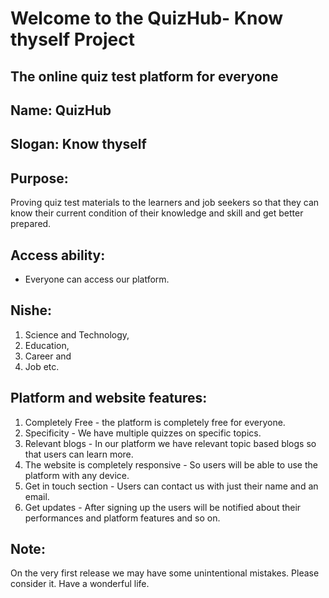 # Welcome to the **QuizHub**- Know thyself Project
## The online quiz test platform for everyone
## Name: QuizHub
## Slogan: Know thyself
## Purpose:
Proving quiz test materials to the learners and job seekers so that they can know their current condition of their knowledge and skill and get better prepared.
## Access ability:
- Everyone can access our platform.
## Nishe:
1. Science and Technology,
2.  Education,
3.  Career and
4.  Job etc.
## Platform and website features: 
1. Completely Free - the platform is completely free for everyone.
2. Specificity - We have multiple quizzes on specific topics.
3. Relevant blogs - In our platform we have relevant topic based blogs so that users can learn more.
4. The website is completely responsive - So users will be able to use the platform with any device.
5. Get in touch section - Users can contact us with just their name and  an email.
6. Get updates - After signing up the  users will be notified about their performances and platform features and so on.
## Note:
 On the very first release we may have some unintentional mistakes. Please consider it. Have a wonderful life.

   

